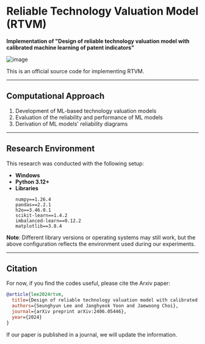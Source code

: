 # Reliable Technology Valuation Model (RTVM)

**Implementation of "Design of reliable technology valuation model with calibrated machine learning of patent indicators"**

![image](https://github.com/user-attachments/assets/1f14ab91-9b25-4fe6-9526-98fa030e52e0)



This is an official source code for implementing RTVM.

---

## Computational Approach

1. Development of ML-based technology valuation models
2. Evaluation of the reliability and performance of ML models
3. Derivation of ML models' reliability diagrams

---

## Research Environment

This research was conducted with the following setup:

- **Windows**
- **Python 3.12+**
- **Libraries**  
  ```text
  numpy==1.26.4
  pandas==2.2.1
  h2o==3.46.0.1
  scikit-learn==1.4.2
  imbalanced-learn==0.12.2
  matplotlib==3.8.4
  ```

**Note**: Different library versions or operating systems may still work, but the above configuration reflects the environment used during our experiments.

---

## Citation

For now, if you find the codes useful, please cite the Arxiv paper:

```bibtex
@article{lee2024rtvm,
  title={Design of reliable technology valuation model with calibrated machine learning of patent indicators},
  authors={Seunghyun Lee and Janghyeok Yoon and Jaewoong Choi},
  journal={arXiv preprint arXiv:2406.05446},
  year={2024}
}
```

If our paper is published in a journal, we will update the information.
